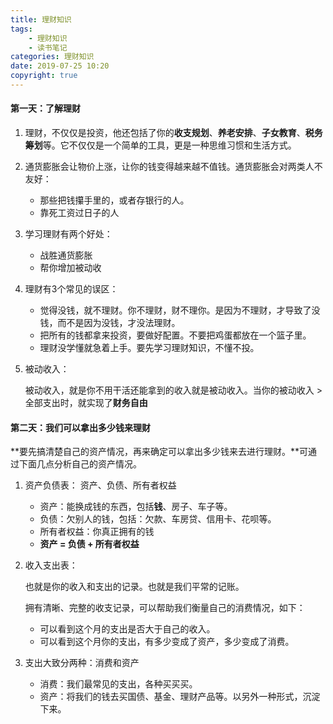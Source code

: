 ```yaml
---
title: 理财知识
tags: 
    - 理财知识
    - 读书笔记
categories: 理财知识
date: 2019-07-25 10:20
copyright: true
---
```




#### 第一天：了解理财

1. 理财，不仅仅是投资，他还包括了你的**收支规划**、**养老安排**、**子女教育**、**税务筹划**等。它不仅仅是一个简单的工具，更是一种思维习惯和生活方式。

2. 通货膨胀会让物价上涨，让你的钱变得越来越不值钱。通货膨胀会对两类人不友好：

   - 那些把钱攥手里的，或者存银行的人。
   - 靠死工资过日子的人

3. 学习理财有两个好处：

   - 战胜通货膨胀
   - 帮你增加被动收

4. 理财有3个常见的误区：

   - 觉得没钱，就不理财。你不理财，财不理你。是因为不理财，才导致了没钱，而不是因为没钱，才没法理财。
   - 把所有的钱都拿来投资，要做好配置。不要把鸡蛋都放在一个篮子里。
   - 理财没学懂就急着上手。要先学习理财知识，不懂不投。

5. 被动收入：

   被动收入，就是你不用干活还能拿到的收入就是被动收入。当你的被动收入 > 全部支出时，就实现了**财务自由**



#### 第二天：我们可以拿出多少钱来理财

**要先搞清楚自己的资产情况，再来确定可以拿出多少钱来去进行理财。**可通过下面几点分析自己的资产情况。

1. 资产负债表： 资产、负债、所有者权益

   - 资产：能换成钱的东西，包括**钱**、房子、车子等。
   - 负债：欠别人的钱，包括：欠款、车房贷、信用卡、花呗等。
   - 所有者权益：你真正拥有的钱
   - **资产 = 负债 + 所有者权益**

2. 收入支出表：

   也就是你的收入和支出的记录。也就是我们平常的记账。

   拥有清晰、完整的收支记录，可以帮助我们衡量自己的消费情况，如下：

   - 可以看到这个月的支出是否大于自己的收入。
   - 可以看到这个月你的支出，有多少变成了资产，多少变成了消费。

3. 支出大致分两种：消费和资产

   - 消费：我们最常见的支出，各种买买买。
   - 资产：将我们的钱去买国债、基金、理财产品等。以另外一种形式，沉淀下来。

   

   

   

   

   